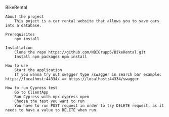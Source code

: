 BikeRental

    About the project
        This poject is a car rental website that allows you to save cars into a database.

    Prerequisites
        npm install

    Installation
        Clone the repo https://github.com/NBIGrupp5/BikeRental.git
        Install npm packages npm install

    How to use
        Start the application
        If you wanna try out swagger type /swagger in search bar example: https://localhost:44334/ => https://localhost:44334/swagger

	How to run Cypress test
		Go to ClientApp 
		Run Cypress with npx cypress open
		Choose the test you want to run
		You have to run POST request in order to try DELETE request, as it needs to have a value to DELETE when run.
